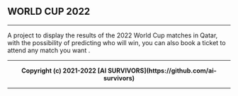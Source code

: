 ## WORLD CUP 2022

---

A project to display the results of the 2022 World Cup matches in Qatar, with the possibility of predicting who will win, you can also book a ticket to attend any match you want .

---
<b>
<p align="center">
Copyright (c) 2021-2022 [AI SURVIVORS](https://github.com/ai-survivors)
</p>

---
